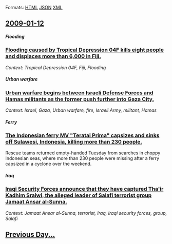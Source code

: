 
Formats: [HTML](2009/01/12/index.html)  [JSON](2009/01/12/index.json)  [XML](2009/01/12/index.xml)  

## [2009-01-12](/news/2009/01/12/index.md)

##### Flooding
### [ Flooding caused by Tropical Depression 04F kills eight people and displaces more than 6,000 in Fiji. ](/news/2009/01/12/flooding-caused-by-tropical-depression-04f-kills-eight-people-and-displaces-more-than-6-000-in-fiji.md)
_Context: Tropical Depression 04F, Fiji, Flooding_

##### Urban warfare
### [ Urban warfare begins between Israeli Defense Forces and Hamas militants as the former push further into Gaza City. ](/news/2009/01/12/urban-warfare-begins-between-israeli-defense-forces-and-hamas-militants-as-the-former-push-further-into-gaza-city.md)
_Context: Israel, Gaza, Urban warfare, fire, Israeli Army, militant, Hamas_

##### Ferry
### [ The Indonesian ferry MV "Teratai Prima" capsizes and sinks off Sulawesi, Indonesia, killing more than 230 people. ](/news/2009/01/12/the-indonesian-ferry-mv-teratai-prima-capsizes-and-sinks-off-sulawesi-indonesia-killing-more-than-230-people.md)
Rescue teams returned empty-handed Tuesday from searches in choppy Indonesian seas, where more than 230 people were missing after a ferry capsized in a cyclone over the weekend. 

##### Iraq
### [ Iraqi Security Forces announce that they have captured Tha'ir Kadhim Sraiwi, the alleged leader of Salafi terrorist group Jamaat Ansar al-Sunna. ](/news/2009/01/12/iraqi-security-forces-announce-that-they-have-captured-tha-ir-kadhim-sraiwi-the-alleged-leader-of-salafi-terrorist-group-jamaat-ansar-al-s.md)
_Context: Jamaat Ansar al-Sunna, terrorist, Iraq, Iraqi security forces, group, Salafi_

## [Previous Day...](/news/2009/01/11/index.md)

